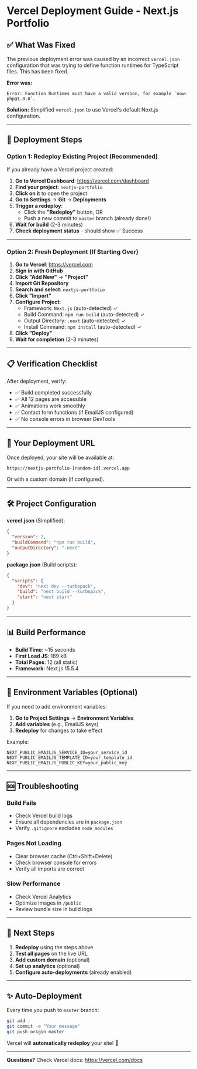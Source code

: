 # Vercel Deployment Guide - Next.js Portfolio

## ✅ What Was Fixed

The previous deployment error was caused by an incorrect `vercel.json` configuration that was trying to define function runtimes for TypeScript files. This has been fixed.

**Error was:**
```
Error: Function Runtimes must have a valid version, for example `now-php@1.0.0`.
```

**Solution:** Simplified `vercel.json` to use Vercel's default Next.js configuration.

---

## 🚀 Deployment Steps

### Option 1: Redeploy Existing Project (Recommended)

If you already have a Vercel project created:

1. **Go to Vercel Dashboard**: https://vercel.com/dashboard
2. **Find your project**: `nextjs-portfolio`
3. **Click on it** to open the project
4. **Go to Settings** → **Git** → **Deployments**
5. **Trigger a redeploy**:
   - Click the **"Redeploy"** button, OR
   - Push a new commit to `master` branch (already done!)
6. **Wait for build** (2-3 minutes)
7. **Check deployment status** - should show ✅ Success

---

### Option 2: Fresh Deployment (If Starting Over)

1. **Go to Vercel**: https://vercel.com
2. **Sign in with GitHub**
3. **Click "Add New"** → **"Project"**
4. **Import Git Repository**
5. **Search and select**: `nextjs-portfolio`
6. **Click "Import"**
7. **Configure Project**:
   - Framework: `Next.js` (auto-detected) ✓
   - Build Command: `npm run build` (auto-detected) ✓
   - Output Directory: `.next` (auto-detected) ✓
   - Install Command: `npm install` (auto-detected) ✓
8. **Click "Deploy"**
9. **Wait for completion** (2-3 minutes)

---

## 📋 Verification Checklist

After deployment, verify:

- ✅ Build completed successfully
- ✅ All 12 pages are accessible
- ✅ Animations work smoothly
- ✅ Contact form functions (if EmailJS configured)
- ✅ No console errors in browser DevTools

---

## 🔗 Your Deployment URL

Once deployed, your site will be available at:
```
https://nextjs-portfolio-[random-id].vercel.app
```

Or with a custom domain (if configured).

---

## 🛠️ Project Configuration

**vercel.json** (Simplified):
```json
{
  "version": 2,
  "buildCommand": "npm run build",
  "outputDirectory": ".next"
}
```

**package.json** (Build scripts):
```json
{
  "scripts": {
    "dev": "next dev --turbopack",
    "build": "next build --turbopack",
    "start": "next start"
  }
}
```

---

## 📊 Build Performance

- **Build Time**: ~15 seconds
- **First Load JS**: 189 kB
- **Total Pages**: 12 (all static)
- **Framework**: Next.js 15.5.4

---

## 🔐 Environment Variables (Optional)

If you need to add environment variables:

1. **Go to Project Settings** → **Environment Variables**
2. **Add variables** (e.g., EmailJS keys)
3. **Redeploy** for changes to take effect

Example:
```
NEXT_PUBLIC_EMAILJS_SERVICE_ID=your_service_id
NEXT_PUBLIC_EMAILJS_TEMPLATE_ID=your_template_id
NEXT_PUBLIC_EMAILJS_PUBLIC_KEY=your_public_key
```

---

## 🆘 Troubleshooting

### Build Fails
- Check Vercel build logs
- Ensure all dependencies are in `package.json`
- Verify `.gitignore` excludes `node_modules`

### Pages Not Loading
- Clear browser cache (Ctrl+Shift+Delete)
- Check browser console for errors
- Verify all imports are correct

### Slow Performance
- Check Vercel Analytics
- Optimize images in `/public`
- Review bundle size in build logs

---

## 📝 Next Steps

1. **Redeploy** using the steps above
2. **Test all pages** on the live URL
3. **Add custom domain** (optional)
4. **Set up analytics** (optional)
5. **Configure auto-deployments** (already enabled)

---

## ✨ Auto-Deployment

Every time you push to `master` branch:
```bash
git add .
git commit -m "Your message"
git push origin master
```

Vercel will **automatically redeploy** your site! 🚀

---

**Questions?** Check Vercel docs: https://vercel.com/docs

